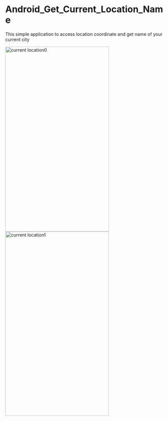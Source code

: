 # Android_Get_Current_Location_Name
This simple application to access location coordinate and get name of your current city

<a data-flickr-embed="true"  href="https://www.flickr.com/photos/95322148@N05/26536284400/in/dateposted-public/" title="current location0"><img src="https://farm8.staticflickr.com/7601/26536284400_2f3b0ca564_z.jpg" width="327" height="584" alt="current location0"></a><script async src="//embedr.flickr.com/assets/client-code.js" charset="utf-8"></script>
<a data-flickr-embed="true"  href="https://www.flickr.com/photos/95322148@N05/26203517534/in/dateposted-public/" title="current location1"><img src="https://farm8.staticflickr.com/7679/26203517534_3471813af7_z.jpg" width="326" height="582" alt="current location1"></a><script async src="//embedr.flickr.com/assets/client-code.js" charset="utf-8"></script>
